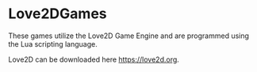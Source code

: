 # Love2DGames
These games utilize the Love2D Game Engine and are programmed using the Lua scripting language.

Love2D can be downloaded here https://love2d.org.
